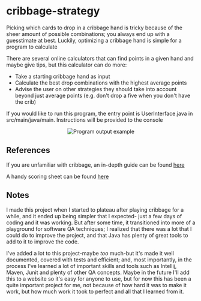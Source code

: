 # cribbage-strategy

Picking which cards to drop in a cribbage hand is tricky because of the sheer amount of possible
combinations; you always end up with a guesstimate at best. Luckily, optimizing a cribbage hand
is simple for a program to calculate

There are several online calculators that can find points in a given hand and maybe give tips, but
this calculator can do more:

* Take a starting cribbage hand as input
* Calculate the best drop combinations with the highest average points
* Advise the user on other strategies they should take into account beyond just average points
  (e.g. don't drop a five when you don't have the crib)

If you would like to run this program, the entry point is UserInterface.java in src/main/java/main.
Instructions will be provided to the console

<p align="center">
    <img style="margin-left: auto; margin-right: auto;"
         src="https://user-images.githubusercontent.com/61813081/145729405-d7368ff3-130b-4d71-9fbd-ef92269470ce.png"
         alt="Program output example">
<p>

## References

If you are unfamiliar with cribbage, an in-depth guide can be found
[here](https://bicyclecards.com/how-to-play/cribbage/)

A handy scoring sheet can be found
[here](https://i.pinimg.com/originals/f8/c8/82/f8c8821f3094d75847767e61bc54319d.png)

## Notes

I made this project when I started to plateau after playing cribbage for a while, and it ended up being simpler that I
expected- just a few days of coding and it was working. But after some time, it transitioned into more of a playground
for software QA techniques; I realized that there was a lot that I could do to improve the project, and that Java has
plenty of great tools to add to it to improve the code.

I've added a lot to this project-maybe *too* much-but it's made it well documented, covered with tests and efficient;
and, most importantly, in the process I've learned a lot of important skills and tools such as Intellij, Maven, Junit
and plenty of other QA concepts. Maybe in the future I'll add this to a website so it's easy for anyone to use, but for
now this has been a quite important project for me, not because of how hard it was to make it work, but how much work it
took to perfect and all that I learned from it.
